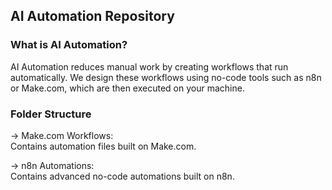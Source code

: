 ## AI Automation Repository
### What is AI Automation?
AI Automation reduces manual work by creating workflows that run automatically.
We design these workflows using no-code tools such as n8n or Make.com, which are then executed on your machine.

### Folder Structure
-> Make.com Workflows: <br>
Contains automation files built on Make.com. <br>

-> n8n Automations: <br>
Contains advanced no-code automations built on n8n. <br>
